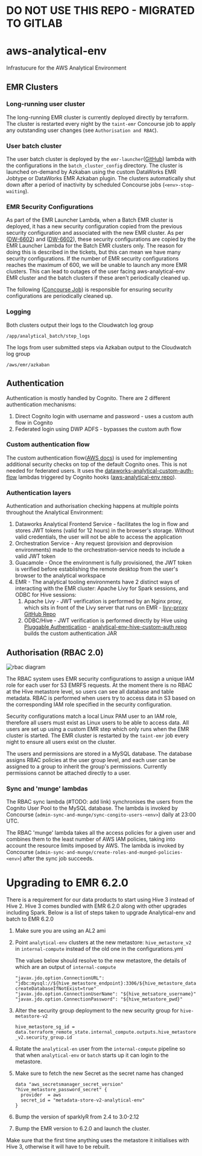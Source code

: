 # DO NOT USE THIS REPO - MIGRATED TO GITLAB


# aws-analytical-env
Infrastucure for the AWS Analytical Environment

## EMR Clusters

### Long-running user cluster

The long-running EMR cluster is currently deployed directly by terraform. The cluster is restarted every night by the `taint-emr` Concourse job to apply any outstanding user changes (see `Authorisation and RBAC`).

### User batch cluster

The user batch cluster is deployed by the `emr-launcher`([GitHub](https://github.com/dwp/emr-launcher)) lambda with the configurations in the `batch_cluster_config` directory. The cluster is launched on-demand by Azkaban using the custom DataWorks EMR Jobtype or DataWorks EMR Azkaban plugin. The clusters automatically shut down after a period of inactivity by scheduled Concourse jobs (`<env>-stop-waiting`).

### EMR Security Configurations

As part of the EMR Launcher Lambda, when a Batch EMR cluster is deployed, it has a new security configuration copied from the previous security configuration and associated with the new EMR cluster. As per ([DW-6602](https://projects.ucd.gpn.gov.uk/browse/DW-6602)) and ([DW-6602](https://projects.ucd.gpn.gov.uk/browse/DW-6624)), these security configurations are copied by the EMR Launcher Lambda for the Batch EMR clusters only. The reason for doing this is described in the tickets, but this can mean we have many security configurations. If the number of EMR security configurations reaches the maximum of 600, we will be unable to launch any more EMR clusters. This can lead to outages of the user facing aws-analytical-env EMR cluster and the batch clusters if these aren't periodically cleaned up.

The following ([Concourse Job](https://ci.dataworks.dwp.gov.uk/teams/utility/pipelines/analytical-env-admin?group=admin-all-batch-clusters)) is responsible for ensuring security configurations are periodically cleaned up.


### Logging
Both clusters output their logs to the Cloudwatch log group
```
/app/analytical_batch/step_logs
```
The logs from user submitted steps via Azkaban output to  the Cloudwatch log group
```
/aws/emr/azkaban
```

## Authentication

Authentication is mostly handled by Cognito. There are 2 different authentication mechanisms:
    
1. Direct Cognito login with username and password - uses a custom auth flow in Cognito    
2. Federated login using DWP ADFS - bypasses the custom auth flow

### Custom authentication flow

The custom authentication flow([AWS docs](https://docs.aws.amazon.com/cognito/latest/developerguide/amazon-cognito-user-pools-authentication-flow.html#amazon-cognito-user-pools-custom-authentication-flow)) is used for implementing additional security checks on top of the default Cognito ones. This is not needed for federated users. It uses the [dataworks-analytical-custom-auth-flow](https://github.com/dwp/dataworks-analytical-custom-auth-flow) lambdas triggered by Cognito hooks ([aws-analytical-env repo](https://github.com/dwp/aws-analytical-env/blob/master/terraform/deploy/cognito/modules.tf#L13)). 

### Authentication layers

Authentication and authorisation checking happens at multiple points throughout the Analytical Environment:

1. Dataworks Analytical Frontend Service - facilitates the log in flow and stores JWT tokens (valid for 12 hours) in the browser's storage. Without valid credentials, the user will not be able to access the application
2. Orchestration Service - Any request (provision and deprovision environments) made to the orchestration-service needs to include a valid JWT token
3. Guacamole - Once the environment is fully provisioned, the JWT token is verified before establishing the remote desktop from the user's browser to the analytical workspace
4. EMR - The analytical tooling environments have 2 distinct ways of interacting with the EMR cluster: Apache Livy for Spark sessions, and ODBC for Hive sessions:
    1. Apache Livy - JWT verification is performed by an Nginx proxy, which sits in front of the Livy server that runs on EMR - [livy-proxy GitHub Repo](https://github.com/dwp/dataworks-hardened-images/tree/master/livy-proxy)
    2. ODBC/Hive - JWT verification is performed directly by Hive using [Pluggable Authentication](https://docs.cloudera.com/documentation/enterprise/6/6.3/topics/cdh_sg_hiveserver2_security.html#concept_hdt_ngx_nm) - [analytical-env-hive-custom-auth repo](https://github.com/dwp/analytical-env-hive-custom-auth) builds the custom authentication JAR

## Authorisation (RBAC 2.0)

![rbac diagram](https://user-images.githubusercontent.com/55280269/124492503-73b09d80-ddac-11eb-8fa6-b0f2af9ec1be.png)


The RBAC system uses EMR security configurations to assign a unique IAM role for each user for S3 EMRFS requests. At the moment there is no RBAC at the Hive metastore level, so users can see all database and table metadata. RBAC is performed when users try to access data in S3 based on the corresponding IAM role specified in the security configuration. 

Security configurations match a local Linux PAM user to an IAM role, therefore all users must exist as Linux users to be able to access data. All users are set up using a custom EMR step which only runs when the EMR cluster is started. The EMR cluster is restarted by the `taint-emr` job every night to ensure all users exist on the cluster.

The users and permissions are stored in a MySQL database. The database assigns RBAC policies at the user group level, and each user can be assigned to a group to inherit the group's permissions. Currently permissions cannot be attached directly to a user. 

### Sync and 'munge' lambdas

The RBAC sync lambda (#TODO: add link) synchronises the users from the Cognito User Pool to the MySQL database. The lambda is invoked by Concourse (`admin-sync-and-munge/sync-congito-users-<env>`) daily at 23:00 UTC. 

The RBAC 'munge' lambda takes all the access policies for a given user and combines them to the least number of AWS IAM policies, taking into account the resource limits imposed by AWS. The lambda is invoked by Concourse (`admin-sync-and-munge/create-roles-and-munged-policies-<env>`) after the sync job succeeds.


# Upgrading to EMR 6.2.0

There is a requirement for our data products to start using Hive 3 instead of Hive 2. Hive 3 comes bundled with EMR 6.2.0 
along with other upgrades including Spark. Below is a list of steps taken to upgrade Analytical-env and batch to EMR 6.2.0  

1. Make sure you are using an AL2 ami 

2. Point `analytical-env` clusters at the new metastore: `hive_metastore_v2` in `internal-compute` instead of the old one in the configurations.yml   

    The values below should resolve to the new metastore, the details of which are an output of `internal-compute`
    ```    
   "javax.jdo.option.ConnectionURL": "jdbc:mysql://${hive_metastore_endpoint}:3306/${hive_metastore_database_name}?createDatabaseIfNotExist=true"
   "javax.jdo.option.ConnectionUserName": "${hive_metsatore_username}"
   "javax.jdo.option.ConnectionPassword": "${hive_metastore_pwd}"
   ```

3. Alter the security group deployment to the new security group for `hive-metastore-v2`  

    `hive_metastore_sg_id = data.terraform_remote_state.internal_compute.outputs.hive_metastore_v2.security_group.id`


3. Rotate the `analytical-en` user from the `internal-compute` pipeline so that when `analytical-env` or `batch` starts up it can login to the metastore.

4. Make sure to fetch the new Secret as the secret name has changed

    ```
    data "aws_secretsmanager_secret_version" "hive_metastore_password_secret" {
      provider  = aws
      secret_id = "metadata-store-v2-analytical-env"
    }
    ``` 
   
5. Bump the version of sparklyR from 2.4 to 3.0-2.12   
6. Bump the EMR version to 6.2.0 and launch the cluster.   

Make sure that the first time anything uses the metastore it initialises with Hive 3, otherwise it will have to be rebuilt. 

